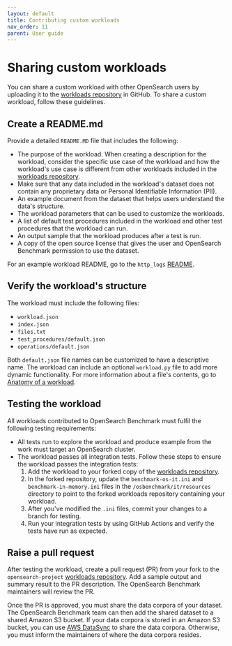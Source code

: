 ```yaml
---
layout: default
title: Contributing custom workloads
nav_order: 11
parent: User guide
---
```


# Sharing custom workloads

You can share a custom workload with other OpenSearch users by uploading it to the [workloads repository](https://github.com/opensearch-project/opensearch-benchmark-workloads/) in GitHub. To share a custom workload, follow these guidelines.

## Create a README.md

Provide a detailed `README.MD` file that includes the following:  

- The purpose of the workload. When creating a description for the workload, consider the specific use case of the workload and how the workload's use case is different from other workloads included in the [workloads repository](https://github.com/opensearch-project/opensearch-benchmark-workloads/).
- Make sure that any data included in the workload's dataset does not contain any proprietary data or Personal Identifiable Information (PII). 
- An example document from the dataset that helps users understand the data's structure.
- The workload parameters that can be used to customize the workloads.
- A list of default test procedures included in the workload and other test procedures that the workload can run.
- An output sample that the workload produces after a test is run.
- A copy of the open source license that gives the user and OpenSearch Benchmark permission to use the dataset.

For an example workload README, go to the `http_logs` [README](https://github.com/opensearch-project/opensearch-benchmark-workloads/blob/main/http_logs/README.md).

## Verify the workload's structure

The workload must include the following files: 

- `workload.json`
- `index.json`
- `files.txt`
- `test_procedures/default.json`
- `operations/default.json` 

Both `default.json` file names can be customized to have a descriptive name. The workload can include an optional `workload.py` file to add more dynamic functionality. For more information about a file's contents, go to [Anatomy of a workload]({{site.url}}{{site.baseurl}}/benchmark/user-guide/understanding-workloads/anatomy-of-a-workload/).

## Testing the workload

All workloads contributed to OpenSearch Benchmark must fulfil the following testing requirements: 

- All tests run to explore the workload and produce example from the work must target an OpenSearch cluster.
- The workload passes all integration tests. Follow these steps to ensure the workload passes the integration tests:
   1. Add the workload to your forked copy of the [workloads repository](https://github.com/opensearch-project/opensearch-benchmark-workloads/).
   2. In the forked repository, update the `benchmark-os-it.ini` and `benchmark-in-memory.ini` files in the `/osbenchmark/it/resources` directory to point to the forked workloads repository containing your workload.
   3. After you've modified the `.ini` files, commit your changes to a branch for testing.
   4. Run your integration tests by using GitHub Actions and verify the tests have run as expected.

## Raise a pull request

After testing the workload, create a pull request (PR) from your fork to the `opensearch-project` [workloads repository](https://github.com/opensearch-project/opensearch-benchmark-workloads/). Add a sample output and summary result to the PR description. The OpenSearch Benchmark maintainers will review the PR.

Once the PR is approved, you must share the data corpora of your dataset. The OpenSearch Benchmark team can then add the shared dataset to a shared Amazon S3 bucket. If your data corpora is stored in an Amazon S3 bucket, you can use [AWS DataSync](https://docs.aws.amazon.com/datasync/latest/userguide/create-s3-location.html) to share the data corpora. Otherwise, you must inform the maintainers of where the data corpora resides.
